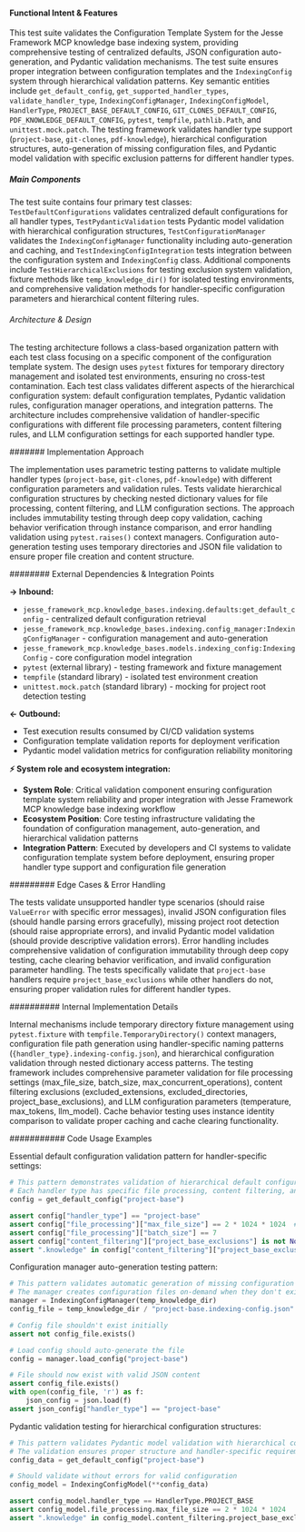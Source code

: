 <!-- CACHE_METADATA_START -->
<!-- Source File: {PROJECT_ROOT}/jesse-framework-mcp/tests/test_configuration_template_system.py -->
<!-- Cached On: 2025-07-05T20:20:35.163651 -->
<!-- Source Modified: 2025-07-05T17:46:36.402804 -->
<!-- Cache Version: 1.0 -->
<!-- CACHE_METADATA_END -->

#### Functional Intent & Features

This test suite validates the Configuration Template System for the Jesse Framework MCP knowledge base indexing system, providing comprehensive testing of centralized defaults, JSON configuration auto-generation, and Pydantic validation mechanisms. The test suite ensures proper integration between configuration templates and the `IndexingConfig` system through hierarchical validation patterns. Key semantic entities include `get_default_config`, `get_supported_handler_types`, `validate_handler_type`, `IndexingConfigManager`, `IndexingConfigModel`, `HandlerType`, `PROJECT_BASE_DEFAULT_CONFIG`, `GIT_CLONES_DEFAULT_CONFIG`, `PDF_KNOWLEDGE_DEFAULT_CONFIG`, `pytest`, `tempfile`, `pathlib.Path`, and `unittest.mock.patch`. The testing framework validates handler type support (`project-base`, `git-clones`, `pdf-knowledge`), hierarchical configuration structures, auto-generation of missing configuration files, and Pydantic model validation with specific exclusion patterns for different handler types.

##### Main Components

The test suite contains four primary test classes: `TestDefaultConfigurations` validates centralized default configurations for all handler types, `TestPydanticValidation` tests Pydantic model validation with hierarchical configuration structures, `TestConfigurationManager` validates the `IndexingConfigManager` functionality including auto-generation and caching, and `TestIndexingConfigIntegration` tests integration between the configuration system and `IndexingConfig` class. Additional components include `TestHierarchicalExclusions` for testing exclusion system validation, fixture methods like `temp_knowledge_dir()` for isolated testing environments, and comprehensive validation methods for handler-specific configuration parameters and hierarchical content filtering rules.

###### Architecture & Design

The testing architecture follows a class-based organization pattern with each test class focusing on a specific component of the configuration template system. The design uses `pytest` fixtures for temporary directory management and isolated test environments, ensuring no cross-test contamination. Each test class validates different aspects of the hierarchical configuration system: default configuration templates, Pydantic validation rules, configuration manager operations, and integration patterns. The architecture includes comprehensive validation of handler-specific configurations with different file processing parameters, content filtering rules, and LLM configuration settings for each supported handler type.

####### Implementation Approach

The implementation uses parametric testing patterns to validate multiple handler types (`project-base`, `git-clones`, `pdf-knowledge`) with different configuration parameters and validation rules. Tests validate hierarchical configuration structures by checking nested dictionary values for file processing, content filtering, and LLM configuration sections. The approach includes immutability testing through deep copy validation, caching behavior verification through instance comparison, and error handling validation using `pytest.raises()` context managers. Configuration auto-generation testing uses temporary directories and JSON file validation to ensure proper file creation and content structure.

######## External Dependencies & Integration Points

**→ Inbound:**
- `jesse_framework_mcp.knowledge_bases.indexing.defaults:get_default_config` - centralized default configuration retrieval
- `jesse_framework_mcp.knowledge_bases.indexing.config_manager:IndexingConfigManager` - configuration management and auto-generation
- `jesse_framework_mcp.knowledge_bases.models.indexing_config:IndexingConfig` - core configuration model integration
- `pytest` (external library) - testing framework and fixture management
- `tempfile` (standard library) - isolated test environment creation
- `unittest.mock.patch` (standard library) - mocking for project root detection testing

**← Outbound:**
- Test execution results consumed by CI/CD validation systems
- Configuration template validation reports for deployment verification
- Pydantic model validation metrics for configuration reliability monitoring

**⚡ System role and ecosystem integration:**
- **System Role**: Critical validation component ensuring configuration template system reliability and proper integration with Jesse Framework MCP knowledge base indexing workflow
- **Ecosystem Position**: Core testing infrastructure validating the foundation of configuration management, auto-generation, and hierarchical validation patterns
- **Integration Pattern**: Executed by developers and CI systems to validate configuration template system before deployment, ensuring proper handler type support and configuration file generation

######### Edge Cases & Error Handling

The tests validate unsupported handler type scenarios (should raise `ValueError` with specific error messages), invalid JSON configuration files (should handle parsing errors gracefully), missing project root detection (should raise appropriate errors), and invalid Pydantic model validation (should provide descriptive validation errors). Error handling includes comprehensive validation of configuration immutability through deep copy testing, cache clearing behavior verification, and invalid configuration parameter handling. The tests specifically validate that `project-base` handlers require `project_base_exclusions` while other handlers do not, ensuring proper validation rules for different handler types.

########## Internal Implementation Details

Internal mechanisms include temporary directory fixture management using `pytest.fixture` with `tempfile.TemporaryDirectory()` context managers, configuration file path generation using handler-specific naming patterns (`{handler_type}.indexing-config.json`), and hierarchical configuration validation through nested dictionary access patterns. The testing framework includes comprehensive parameter validation for file processing settings (max_file_size, batch_size, max_concurrent_operations), content filtering exclusions (excluded_extensions, excluded_directories, project_base_exclusions), and LLM configuration parameters (temperature, max_tokens, llm_model). Cache behavior testing uses instance identity comparison to validate proper caching and cache clearing functionality.

########### Code Usage Examples

Essential default configuration validation pattern for handler-specific settings:

```python
# This pattern demonstrates validation of hierarchical default configurations for different handler types
# Each handler type has specific file processing, content filtering, and LLM configuration parameters
config = get_default_config("project-base")

assert config["handler_type"] == "project-base"
assert config["file_processing"]["max_file_size"] == 2 * 1024 * 1024  # 2MB
assert config["file_processing"]["batch_size"] == 7
assert config["content_filtering"]["project_base_exclusions"] is not None
assert ".knowledge" in config["content_filtering"]["project_base_exclusions"]
```

Configuration manager auto-generation testing pattern:

```python
# This pattern validates automatic generation of missing configuration files with proper JSON structure
# The manager creates configuration files on-demand when they don't exist
manager = IndexingConfigManager(temp_knowledge_dir)
config_file = temp_knowledge_dir / "project-base.indexing-config.json"

# Config file shouldn't exist initially
assert not config_file.exists()

# Load config should auto-generate the file
config = manager.load_config("project-base")

# File should now exist with valid JSON content
assert config_file.exists()
with open(config_file, 'r') as f:
    json_config = json.load(f)
assert json_config["handler_type"] == "project-base"
```

Pydantic validation testing for hierarchical configuration structures:

```python
# This pattern validates Pydantic model validation with hierarchical configuration data
# The validation ensures proper structure and handler-specific requirements
config_data = get_default_config("project-base")

# Should validate without errors for valid configuration
config_model = IndexingConfigModel(**config_data)

assert config_model.handler_type == HandlerType.PROJECT_BASE
assert config_model.file_processing.max_file_size == 2 * 1024 * 1024
assert ".knowledge" in config_model.content_filtering.project_base_exclusions
```